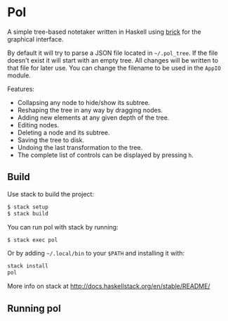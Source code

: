 # Pol

A simple tree-based notetaker written in Haskell 
using [brick](https://hackage.haskell.org/package/brick) for the graphical interface.



By default it will try to parse a JSON file located in `~/.pol_tree`. If
the file doesn't exist it will start with an empty tree. All changes will
be written to that file for later use. You can change the filename to be used
in the `AppIO` module.

Features:

* Collapsing any node to hide/show its subtree.
* Reshaping the tree in any way by dragging nodes.
* Adding new elements at any given depth of the tree.
* Editing nodes.
* Deleting a node and its subtree.
* Saving the tree to disk.
* Undoing the last transformation to the tree. 
* The complete list of controls can be displayed by pressing `h`.


## Build

Use stack to build the project:
```sh
$ stack setup
$ stack build
```

You can run pol with stack by running:
```sh
$ stack exec pol
```

Or by adding `~/.local/bin` to your `$PATH` and installing it with:
```sh
stack install
pol
```

More info on stack at http://docs.haskellstack.org/en/stable/README/

## Running pol


